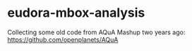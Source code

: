 eudora-mbox-analysis
====================

Collecting some old code from AQuA Mashup two years ago: https://github.com/openplanets/AQuA